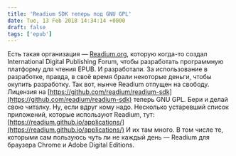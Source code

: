 ```yaml
---
title: 'Readium SDK теперь под GNU GPL'
date: Tue, 13 Feb 2018 14:34:14 +0000
draft: false
tags: ['epub']
---
```


Есть такая организация — [Readium.org](http://readium.org), которую когда-то создал International Digital Publishing Forum, чтобы разработать программную платформу для чтения EPUB. И разработали. За использование в разработке, правда, в своё время брали некоторые деньги, чтобы окупить разработку. Так вот, нынче Readium отпущен на свободу. Лицензия на [https://github.com/readium/readium-sdk](https://github.com/readium/readium-sdk) теперь GNU GPL. Бери и делай свою читалку. Ну, если вдруг кому надо. Несколько устаревший список приложений, которые используют Readium, тут: [https://readium.github.io/applications/](https://readium.github.io/applications/) И их там много. В том числе те, которыми сам пользуюсь чуть ли не каждый день — Readium для браузера Chrome и Adobe Digital Editions.